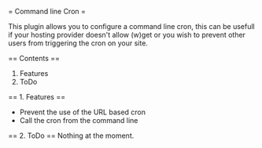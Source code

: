 = Command line Cron =

This plugin allows you to configure a command line cron, this can be usefull if your hosting provider doesn't allow (w)get 
or you wish to prevent other users from triggering the cron on your site.

== Contents ==
1. Features
2. ToDo

== 1. Features ==

- Prevent the use of the URL based cron
- Call the cron from the command line

== 2. ToDo ==
Nothing at the moment.